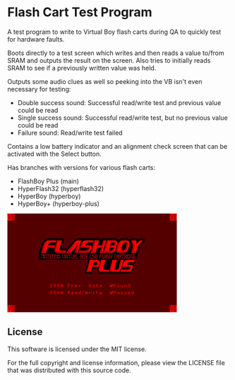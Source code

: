 # Flash Cart Test Program

A test program to write to Virtual Boy flash carts during QA to quickly test for hardware faults.

Boots directly to a test screen which writes and then reads a value to/from SRAM and outputs the result on the screen. Also tries to initially reads SRAM to see if a previously written value was held.

Outputs some audio clues as well so peeking into the VB isn't even necessary for testing:

- Double success sound: Successful read/write test and previous value could be read
- Single success sound: Successful read/write test, but no previous value could be read
- Failure sound: Read/write test failed

Contains a low battery indicator and an alignment check screen that can be activated with the Select button.

Has branches with versions for various flash carts:
- FlashBoy Plus (main)
- HyperFlash32 (hyperflash32)
- HyperBoy (hyperboy)
- HyperBoy+ (hyperboy-plus)

![](screenshot.png?raw=true)

## License

This software is licensed under the MIT license.

For the full copyright and license information, please view the LICENSE file
that was distributed with this source code.
